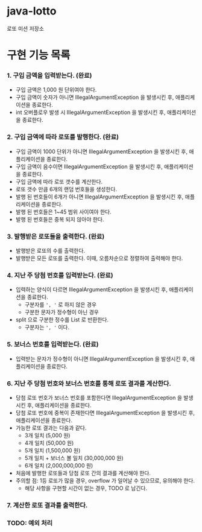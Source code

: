 # java-lotto

로또 미션 저장소

# 구현 기능 목록

### 1. 구입 금액을 입력받는다. (완료)

- 구입 금액은 1,000 원 단위여야 한다.
- 구입 금액이 숫자가 아니면 IllegalArgumentException 을 발생시킨 후, 애플리케이션을 종료한다.
- int 오버플로우 발생 시 IllegalArgumentException 을 발생시킨 후, 애플리케이션을 종료한다.

### 2. 구입 금액에 따라 로또를 발행한다. (완료)

- 구입 금액이 1000 단위가 아니면 IllegalArgumentException 을 발생시킨 후, 애플리케이션을 종료한다.
- 구입 금액이 음수이면 IllegalArgumentException 을 발생시킨 후, 애플리케이션을 종료한다.
- 구입 금액에 따라 로또 갯수를 계산한다.
- 로또 갯수 만큼 6개의 랜덤 번호들을 생성한다.
- 발행 된 번호들이 6개가 아니면 IllegalArgumentException 을 발생시킨 후, 애플리케이션을 종료한다.
- 발행 된 번호들은 1~45 범위 사이여야 한다.
- 발행 된 번호들은 중복 되지 않아야 한다.

### 3. 발행받은 로또들을 출력한다. (완료)

- 발행받은 로또의 수를 출력한다.
- 발행받은 모든 로또를 출력한다. 이때, 오름차순으로 정렬하여 출력해야 한다.

### 4. 지난 주 당첨 번호를 입력받는다. (완료)

- 입력하는 양식이 다르면 IllegalArgumentException 을 발생시킨 후, 애플리케이션을 종료한다.
    - 구분자를 `', '` 로 하지 않은 경우
    - 구분한 문자가 정수형이 아닌 경우
- split 으로 구분한 정수를 List 로 반환한다.
    - 구분자는 `', '` 이다.

### 5. 보너스 번호를 입력받는다. (완료)

- 입력받는 문자가 정수형이 아니면 IllegalArgumentException 을 발생시킨 후, 애플리케이션을 종료한다.

### 6. 지난 주 당첨 번호와 보너스 번호를 통해 로또 결과를 계산한다.

- 당첨 로또 번호가 보너스 번호를 포함한다면 IllegalArgumentException 을 발생시킨 후, 애플리케이션을 종료한다.
- 당첨 로또 번호에 중복이 존재한다면 IllegalArgumentException 을 발생시킨 후, 애플리케이션을 종료한다.
- 가능한 로또 결과는 다음과 같다.
    - 3개 일치 (5,000 원)
    - 4개 일치 (50,000 원)
    - 5개 일치 (1,500,000 원)
    - 5개 일치 + 보너스 볼 일치 (30,000,000 원)
    - 6개 일치 (2,000,000,000 원)
- 처음에 발행한 로또들과 당첨 로또 간의 결과를 계산해야 한다.
- 주의할 점: 1등 로또가 많을 경우, overflow 가 일어날 수 있으므로, 유의해야 한다.
    - 해당 사항을 구현할 시간이 없는 경우, TODO 로 남긴다.

### 7. 계산한 로또 결과를 출력한다.

### TODO: 예외 처리

